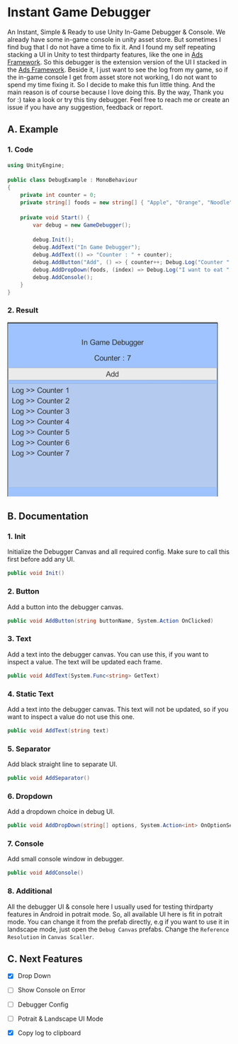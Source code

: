 # Instant Game Debugger
An Instant, Simple &amp; Ready to use Unity In-Game Debugger &amp; Console. We already have some in-game console in unity asset store. But sometimes I find bug that I do not have a time to fix it. And I found my self repeating stacking a UI in Unity to test thirdparty features, like the one in [Ads Framework](https://github.com/AmdHamdani/Ads-Framework). So this debugger is the extension version of the UI I stacked in the [Ads Framework](https://github.com/AmdHamdani/Ads-Framework). Beside it, I just want to see the log from my game, so if the in-game console I get from asset store not working, I do not want to spend my time fixing it. So I decide to make this fun little thing. And the main reason is of course because I love doing this. By the way, Thank you for :) take a look or try this tiny debugger. Feel free to reach me or create an issue if you have any suggestion, feedback or report.

## A. Example

### 1. Code 

```c#
using UnityEngine;

public class DebugExample : MonoBehaviour
{
    private int counter = 0;
    private string[] foods = new string[] { "Apple", "Orange", "Noodle"};
    
    private void Start() {
        var debug = new GameDebugger();

        debug.Init();
        debug.AddText("In Game Debugger");
        debug.AddText(() => "Counter : " + counter);
        debug.AddButton("Add", () => { counter++; Debug.Log("Counter " + counter); });
        debug.AddDropDown(foods, (index) => Debug.Log("I want to eat " + foods[index]));
        debug.AddConsole();
    }
}
```

### 2. Result

![example](https://github.com/AmdHamdani/Instant-Game-Debugger/blob/develop/images/example.png)

## B. Documentation

### 1. Init

Initialize the Debugger Canvas and all required config. Make sure to call this first before add any UI.

```c#
public void Init()
```

### 2. Button

Add a button into the debugger canvas.

```c#
public void AddButton(string buttonName, System.Action OnClicked)
```

### 3. Text

Add a text into the debugger canvas. You can use this, if you want to inspect a value. The text will be updated each frame.

```c#
public void AddText(System.Func<string> GetText)
```

### 4. Static Text

Add a text into the debugger canvas. This text will not be updated, so if you want to inspect a value do not use this one.

```c#
public void AddText(string text)
```

### 5. Separator

Add black straight line to separate UI.

```c#
public void AddSeparator()
```

### 6. Dropdown

Add a dropdown choice in debug UI.

```c#
public void AddDropDown(string[] options, System.Action<int> OnOptionSelected)
```

### 7. Console

Add small console window in debugger.

```c#
public void AddConsole()
```

### 8. Additional

All the debugger UI & console here I usually used for testing thirdparty features in Android in potrait mode. So, all available UI here is fit in potrait mode. You can change it from the prefab directly, e.g if you want to use it in landscape mode, just open the `Debug Canvas` prefabs. Change the `Reference Resolution` in `Canvas Scaller`.

## C. Next Features

- [x] Drop Down
- [ ] Show Console on Error
- [ ] Debugger Config
- [ ] Potrait & Landscape UI Mode
- [x] Copy log to clipboard

